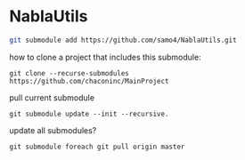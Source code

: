# NablaUtils

```bash
git submodule add https://github.com/samo4/NablaUtils.git
```

how to clone a project that includes this submodule:

```
git clone --recurse-submodules https://github.com/chaconinc/MainProject
```

pull current submodule

```
git submodule update --init --recursive.
```

update all submodules?

```
git submodule foreach git pull origin master
```
